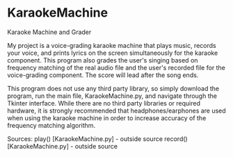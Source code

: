 # KaraokeMachine
Karaoke Machine and Grader

My project is a voice-grading karaoke machine that plays music, records your voice, and prints lyrics on the screen simultaneously for the karaoke component. This program also grades the user's singing based on frequency matching of the real audio file and the user's recorded file for the voice-grading component. The score will lead after the song ends.

This program does not use any third party library, so simply download the program, run the main file, KaraokeMachine.py, and navigate through the Tkinter interface. While there are no third party libraries or required hardware, it is strongly recommended that headphones/earphones are used when using the karaoke machine in order to increase accuracy of the frequency matching algorithm. 

Sources:
play() [KaraokeMachine.py] - outside source
record() [KaraokeMachine.py] - outside source
